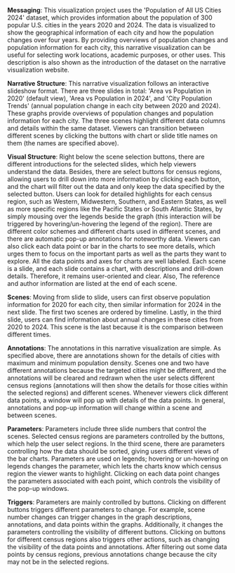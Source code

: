 **Messaging**: This visualization project uses the 'Population of All US Cities 2024' dataset, which provides information about the population of 300 popular U.S. cities in the years 2020 and 2024. The data is visualized to show the geographical information of each city and how the population changes over four years. By providing overviews of population changes and population information for each city, this narrative visualization can be useful for selecting work locations, academic purposes, or other uses. This description is also shown as the introduction of the dataset on the narrative visualization website.

**Narrative Structure**: This narrative visualization follows an interactive slideshow format. There are three slides in total: 'Area vs Population in 2020' (default view), 'Area vs Population in 2024', and 'City Population Trends' (annual population change in each city between 2020 and 2024). These graphs provide overviews of population changes and population information for each city. The three scenes highlight different data columns and details within the same dataset. Viewers can transition between different scenes by clicking the buttons with chart or slide title names on them (the names are specified above).

**Visual Structure**: Right below the scene selection buttons, there are different introductions for the selected slides, which help viewers understand the data. Besides, there are select buttons for census regions, allowing users to drill down into more information by clicking each button, and the chart will filter out the data and only keep the data specified by the selected button. Users can look for detailed highlights for each census region, such as Western, Midwestern, Southern, and Eastern States, as well as more specific regions like the Pacific States or South Atlantic States, by simply mousing over the legends beside the graph (this interaction will be triggered by hovering/un-hovering the legend of the region). There are different color schemes and different charts used in different scenes, and there are automatic pop-up annotations for noteworthy data. Viewers can also click each data point or bar in the charts to see more details, which urges them to focus on the important parts as well as the parts they want to explore. All the data points and axes for charts are well labeled. Each scene is a slide, and each slide contains a chart, with descriptions and drill-down details. Therefore, it remains user-oriented and clear. Also, The reference and author information are listed at the end of each scene.

**Scenes**: Moving from slide to slide, users can first observe population information for 2020 for each city, then similar information for 2024 in the next slide. The first two scenes are ordered by timeline. Lastly, in the third slide, users can find information about annual changes in these cities from 2020 to 2024. This scene is the last because it is the comparison between different times.

**Annotations**: The annotations in this narrative visualization are simple. As specified above, there are annotations shown for the details of cities with maximum and minimum population density. Scenes one and two have different annotations because the targeted cities might be different, and the annotations will be cleared and redrawn when the user selects different census regions (annotations will then show the details for those cities within the selected regions) and different scenes. Whenever viewers click different data points, a window will pop up with details of the data points. In general, annotations and pop-up information will change within a scene and between scenes.

**Parameters**: Parameters include three slide numbers that control the scenes. Selected census regions are parameters controlled by the buttons, which help the user select regions. In the third scene, there are parameters controlling how the data should be sorted, giving users different views of the bar charts. Parameters are used on legends; hovering or un-hovering on legends changes the parameter, which lets the charts know which census region the viewer wants to highlight. Clicking on each data point changes the parameters associated with each point, which controls the visibility of the pop-up windows.

**Triggers**: Parameters are mainly controlled by buttons. Clicking on different buttons triggers different parameters to change. For example, scene number changes can trigger changes in the graph descriptions, annotations, and data points within the graphs. Additionally, it changes the parameters controlling the visibility of different buttons. Clicking on buttons for different census regions also triggers other actions, such as changing the visibility of the data points and annotations. After filtering out some data points by census regions, previous annotations change because the city may not be in the selected regions.

